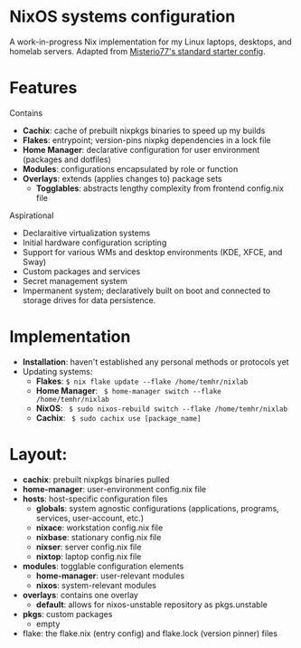 # NixOS systems configuration

A work-in-progress Nix implementation for my Linux laptops, desktops, and homelab servers. Adapted from [Misterio77's standard starter config](https://github.com/Misterio77/nix-starter-configs).

# Features
Contains
- **Cachix**: cache of prebuilt nixpkgs binaries to speed up my builds
- **Flakes**: entrypoint; version-pins nixpkg dependencies in a lock file
- **Home Manager**: declarative configuration for user environment (packages and dotfiles)
- **Modules**: configurations encapsulated by role or function
- **Overlays**: extends (applies changes to) package sets
  - **Togglables**: abstracts lengthy complexity from frontend config.nix file

Aspirational
- Declaraitive virtualization systems
- Initial hardware configuration scripting
- Support for various WMs and desktop environments (KDE, XFCE, and Sway)
- Custom packages and services
- Secret management system
- Impermanent system; declaratively built on boot and connected to storage drives for data persistence. 

# Implementation
- **Installation**: haven't established any personal methods or protocols yet
- Updating systems:
  - **Flakes**: ` $ nix flake update --flake /home/temhr/nixlab `
  - **Home Manager**: ` $ home-manager switch --flake /home/temhr/nixlab`
  - **NixOS**: ` $ sudo nixos-rebuild switch --flake /home/temhr/nixlab`
  - **Cachix**: ` $ sudo cachix use [package_name]`

# Layout:
-  **cachix**: prebuilt nixpkgs binaries pulled
- **home-manager**: user-environment config.nix file
- **hosts**: host-specific configuration files
  - **globals**: system agnostic configurations (applications, programs, services, user-account, etc.)
  - **nixace**: workstation config.nix file
  - **nixbase**: stationary config.nix file
  - **nixser**: server config.nix file
  - **nixtop**: laptop config.nix file
- **modules**: togglable configuration elements
  - **home-manager**: user-relevant modules
  - **nixos**: system-relevant modules
- **overlays**: contains one overlay
  - **default**: allows for nixos-unstable repository as pkgs.unstable
- **pkgs**: custom packages
  - empty
-  flake: the flake.nix (entry config) and flake.lock (version pinner) files
